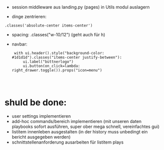 





- session middleware aus landing.py (pages) in Utils modul auslagern  

- dinge zentrieren:
```
.classes('absolute-center items-center')
```

- spacing: .classes("w-10/12") (geht auch für h)  

- navbar:
   ```
    with ui.header().style("background-color: #1d1d1d").classes("items-center justify-between"):
        ui.label("büttnerlogo")
        ui.button(on_click=lambda: right_drawer.toggle()).props("icon=menu")
    
    
    
    ```


# shuld be done:

 - user settings implementieren
 - add-hoc commands/bereich implementieren (mit unseren daten playbooks sofort ausführen, super ober mega schnell, vereinfachtes gui)
 - listitem innenleben ausgestalten (in der history muss unbedingt ein bericht ausgegeben werden)
 - schnittstellenanforderung ausarbeiten für listitem plays
